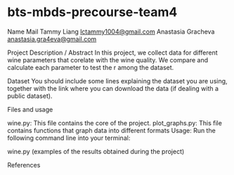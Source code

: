 # bts-mbds-precourse-team4

Name	Mail
Tammy Liang	lctammy1004@gmail.com
Anastasia Gracheva anastasia.gra4eva@gmail.com



Project Description / Abstract
In this project, we collect data for different wine parameters that corelate with the wine quality. We compare and calculate each parameter to test the r among the dataset.

Dataset
You should include some lines explaining the dataset you are using, together with the link where you can download the data (if dealing with a public dataset).

Files and usage

wine.py: This file contains the core of the project.
plot_graphs.py: This file contains functions that graph data into different formats
Usage: Run the following command line into your terminal:

wine.py
(examples of the results  obtained during the project)

References
